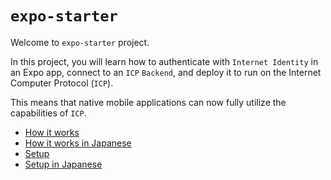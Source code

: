 # `expo-starter`

Welcome to `expo-starter` project.

In this project, you will learn how to authenticate with `Internet Identity` in an Expo app,
connect to an `ICP` `Backend`, and deploy it to run on the Internet Computer Protocol (`ICP`).

This means that native mobile applications can now fully utilize the capabilities of `ICP`.

- [How it works](docs/how_it_works.md)
- [How it works in Japanese](docs/how_it_works_ja.md)
- [Setup](docs/setup.md)
- [Setup in Japanese](docs/setup_ja.md)


